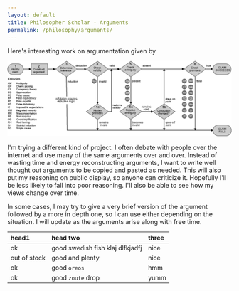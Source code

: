 ```yaml
---
layout: default
title: Philosopher Scholar - Arguments
permalink: /philosophy/arguments/
---
```


Here's interesting work on argumentation given by


 ![Argument Path](../../images/argument.jpg)

I'm trying a different kind of project. I often debate with people over the internet and use many of the same arguments over and over. Instead of wasting time and energy reconstructing arguments, I want to write well thought out arguments to be copied and pasted as needed. This will also put my reasoning on public display, so anyone can criticize it. Hopefully I'll be less likely to fall into poor reasoning. I'll also be able to see how my views change over time.

In some cases, I may try to give a very brief version of the argument followed by a more in depth one, so I can use either depending on the situation. I will update as the arguments arise along with free time.

<div class="datatable-begin"></div>

| head1        | head two          | three |
|:-------------|:------------------|:------|
| ok           | good swedish fish klaj dlfkjadfj  | nice  |
| out of stock | good and plenty   | nice  |
| ok           | good `oreos`      | hmm   |
| ok           | good `zoute` drop | yumm  |

<div class="datatable-end"></div>
